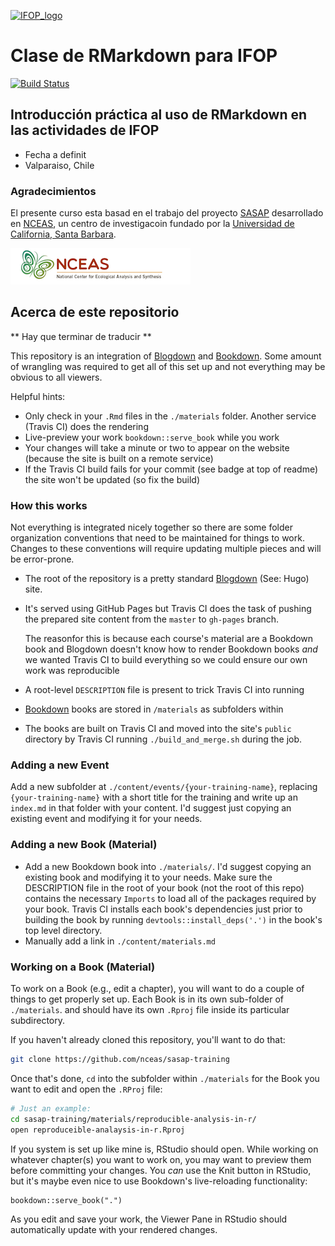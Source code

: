 [![IFOP_logo](https://www.ifop.cl/wp-content/uploads/2017/09/logo_ifop_sitio.jpg)](https://www.ifop.cl)
<br>

# Clase de RMarkdown para IFOP

[![Build Status](https://travis-ci.org/cornejotux/claseRMarkdown.svg?branch=master)](https://travis-ci.org/cornejotux/claseRMarkodown)

## Introducción práctica al uso de RMarkdown en las actividades de IFOP

- Fecha a definit
- Valparaiso, Chile

### Agradecimientos

El presente curso esta basad en el trabajo del proyecto [SASAP](https://alaskasalmonandpeople.org/) desarrollado en 
[NCEAS](https://www.nceas.ucsb.edu), un centro de investigacoin fundado por la [Universidad de California, Santa Barbara](https://www.ucsb.edu).

[![nceas_footer](static/images/nceas.png)](http://www.nceas.ucsb.edu)

## Acerca de este repositorio

** Hay que terminar de traducir **


This repository is an integration of [Blogdown](https://github.com/rstudio/blogdown) and [Bookdown](https://bookdown.org).
Some amount of wrangling was required to get all of this set up and not everything may be obvious to all viewers.

Helpful hints:

- Only check in your `.Rmd` files in the `./materials` folder. Another service (Travis CI) does the rendering
- Live-preview your work `bookdown::serve_book` while you work
- Your changes will take a minute or two to appear on the website (because the site is built on a remote service)
- If the Travis CI build fails for your commit (see badge at top of readme) the site won't be updated (so fix the build)

### How this works

Not everything is integrated nicely together so there are some folder organization conventions that need to be maintained for things to work.
Changes to these conventions will require updating multiple pieces and will be error-prone.

- The root of the repository is a pretty standard [Blogdown](https://github.com/rstudio/blogdown) (See: Hugo) site.
- It's served using GitHub Pages but Travis CI does the task of pushing the prepared site content from the `master` to `gh-pages` branch.

    The reasonfor this is because each course's material are a Bookdown book and Blogdown doesn't know how to render Bookdown books *and* we wanted Travis CI to build everything so we could ensure our own work was reproducible
- A root-level `DESCRIPTION` file is present to trick Travis CI into running
- [Bookdown](https://bookdown.org) books are stored in `/materials` as subfolders within
- The books are built on Travis CI and moved into the site's `public` directory by Travis CI running `./build_and_merge.sh` during the job.

### Adding a new Event

Add a new subfolder at `./content/events/{your-training-name}`, replacing `{your-training-name}` with a short title for the training and write up an `index.md` in that folder with your content. I'd suggest just copying an existing event and modifying it for your needs.

### Adding a new Book (Material)

- Add a new Bookdown book into `./materials/`. I'd suggest copying an existing book and modifying it to your needs.
    Make sure the DESCRIPTION file in the root of your book (not the root of this repo) contains the necessary `Imports` to load all of the packages required by your book. Travis CI installs each book's dependencies just prior to building the book by running `devtools::install_deps('.')` in the book's top level directory.
- Manually add a link in `./content/materials.md`

### Working on a Book (Material)

To work on a Book (e.g., edit a chapter), you will want to do a couple of things to get properly set up.
Each Book is in its own sub-folder of `./materials`. and should have its own `.Rproj` file inside its particular subdirectory.

If you haven't already cloned this repository, you'll want to do that:

```sh
git clone https://github.com/nceas/sasap-training
```

Once that's done, `cd` into the subfolder within `./materials` for the Book you want to edit and open the `.RProj` file:

```sh
# Just an example:
cd sasap-training/materials/reproducible-analysis-in-r/
open reproduceible-analaysis-in-r.Rproj
```

If you system is set up like mine is, RStudio should open.
While working on whatever chapter(s) you want to work on, you may want to preview them before committing your changes.
You *can* use the Knit button in RStudio, but it's maybe even nice to use Bookdown's live-reloading functionality:

```
bookdown::serve_book(".")
```

As you edit and save your work, the Viewer Pane in RStudio should automatically update with your rendered changes.
